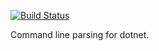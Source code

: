 [![Build Status](https://dev.azure.com/robbieknuth/CommandLineBuilder/_apis/build/status/robbieknuth.CommandLineBuilder?branchName=master)](https://dev.azure.com/robbieknuth/CommandLineBuilder/_build/latest?definitionId=3&branchName=master)


Command line parsing for dotnet.
